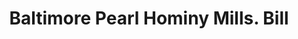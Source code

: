 ---
doi: 10.7916/D8RV20T0
date_other: '1880'
date_other_textual: 1880-1889
form: printed ephemera
genre:
- Invoices
name:
- Baltimore Pearl Hominy Mills
object_in_context_url: https://biggert.cul.columbia.edu/items/view/ave_biggert_00542
subject_hierarchical_geographic:
- Baltimore, Maryland, United States
subject_name:
- Baltimore Pearl Hominy Mills
title: Baltimore Pearl Hominy Mills. Bill
sort_title: Baltimore Pearl Hominy Mills. Bill
call_number: ave_biggert_00542
coordinates:
- 39.28333333333333,-76.61666666666666
pid: ave_biggert_00542
identifiers: ave_biggert_00542
permalink: /biggert/ave_biggert_00542/
layout: iiif-image-page
---